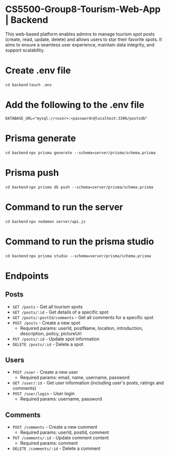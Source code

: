 # CS5500-Group8-Tourism-Web-App | Backend
This web-based platform enables admins to manage tourism spot posts (create, read, update, delete) and allows users to star their favorite spots. It aims to ensure a seamless user experience, maintain data integrity, and support scalability. 

# Create .env file
```cd backend```
```touch .env```

# Add the following to the .env file
```
DATABASE_URL="mysql://<user>:<password>@localhost:3306/postsdb"
```
# Prisma generate
```cd backend```
```npx prisma generate --schema=server/prisma/schema.prisma```
# Prisma push
```cd backend```
```npx prisma db push --schema=server/prisma/schema.prisma```

# Command to run the server
```cd backend```
```npx nodemon server/api.js```

# Command to run the prisma studio
```cd backend```
```npx prisma studio --schema=server/prisma/schema.prisma```

# Endpoints

## Posts
- `GET /posts` - Get all tourism spots
- `GET /posts/:id` - Get details of a specific spot
- `GET /posts/:postId/comments` - Get all comments for a specific spot
- `POST /posts` - Create a new spot
  - Required params: userId, postName, location, introduction, description, policy, pictureUrl
- `PUT /posts/:id` - Update spot information
- `DELETE /posts/:id` - Delete a spot

## Users
- `POST /user` - Create a new user
  - Required params: email, name, username, password
- `GET /user/:id` - Get user information (including user's posts, ratings and comments)
- `POST /user/login` - User login
  - Required params: username, password

## Comments
- `POST /comments` - Create a new comment
  - Required params: userId, postId, comment
- `PUT /comments/:id` - Update comment content
  - Required params: comment
- `DELETE /comments/:id` - Delete a comment
